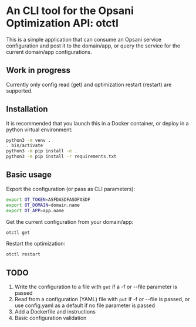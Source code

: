# An CLI tool for the Opsani Optimization API: otctl

This is a simple application that can consume an Opsani service configuration and post it to the domain/app, or query the service for the current domain/app configurations.

## Work in progress

Currently only config read (get) and optimization restart (restart) are supported.

## Installation

It is recommended that you launch this in a Docker container, or deploy in a python virtual environment:

```bash
python3 -m venv .
. bin/activate
python3 -m pip install -e .
python3 -m pip install -r requirements.txt
```

## Basic usage

Export the configuration (or pass as CLI parameters):

```bash
export OT_TOKEN=ASFDASDFASDFASDF
export OT_DOMAIN=domain.name
export OT_APP=app.name
```

Get the current configuration from your domain/app:

```bash
otctl get
```

Restart the optimization:

```bash
otctl restart
```

## TODO

1. Write the configuration to a file with `get` if a -f or --file parameter is passed
2. Read from a configuration (YAML) file with `put` if -f or --file is passed, or use config.yaml as a default if no file parameter is passed
3. Add a Dockerfile and instructions
4. Basic configuration validation
